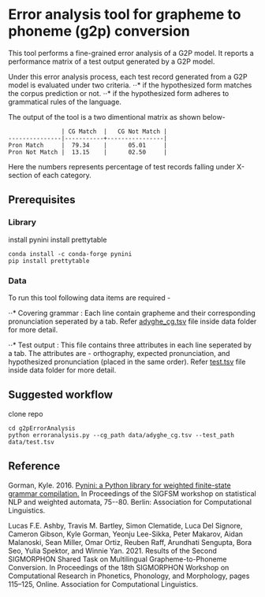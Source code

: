 Error analysis tool for grapheme to phoneme (g2p) conversion
============================================================

This tool performs a fine-grained error analysis of a G2P model. It reports a
performance matrix of a test output generated by a G2P model.

Under this error analysis process, each test record generated from a G2P model
is evaluated under two criteria. ⋅⋅\* if the hypothesized form matches the
corpus prediction or not. ⋅⋅\* if the hypothesized form adheres to grammatical
rules of the language.

The output of the tool is a two dimentional matrix as shown below-
```
               | CG Match  |   CG Not Match |
---------------|-----------+----------------|
Pron Match     |  79.34    |      05.01     |
Pron Not Match |  13.15    |      02.50     |
```
Here the numbers represents percentage of test records falling under X-section
of each category.

Prerequisites
-------------

### Library

install pynini
install prettytable

``` {.bash}
conda install -c conda-forge pynini
pip install prettytable
```
### Data

To run this tool following data items are required -

⋅⋅\* Covering grammar : Each line contain grapheme and their corresponding
pronunciation seperated by a tab. Refer [adyghe_cg.tsv](data/adyghe_cg.tsv) file
inside data folder for more detail.

⋅⋅\* Test output : This file contains three attributes in each line seperated by
a tab. The attributes are - orthography, expected pronunciation, and
hypothesized pronunciation (placed in the same order). Refer
[test.tsv](data/test.tsv) file inside data folder for more detail.

Suggested workflow
------------------

clone repo

    cd g2pErrorAnalysis
    python erroranalysis.py --cg_path data/adyghe_cg.tsv --test_path data/test.tsv

Reference
---------

Gorman, Kyle. 2016. [Pynini: a Python library for weighted finite-state grammar
compilation.](https://www.aclweb.org/anthology/W16-2409) In Proceedings of the
SIGFSM workshop on statistical NLP and weighted automata, 75--80. Berlin:
Association for Computational Linguistics.

Lucas F.E. Ashby, Travis M. Bartley, Simon Clematide, Luca Del Signore, Cameron Gibson, Kyle Gorman, Yeonju Lee-Sikka, Peter Makarov, Aidan Malanoski, Sean Miller, Omar Ortiz, Reuben Raff, Arundhati Sengupta, Bora Seo, Yulia Spektor, and Winnie Yan. 2021. Results of the Second SIGMORPHON Shared Task on Multilingual Grapheme-to-Phoneme Conversion. In Proceedings of the 18th SIGMORPHON Workshop on Computational Research in Phonetics, Phonology, and Morphology, pages 115–125, Online. Association for Computational Linguistics.
